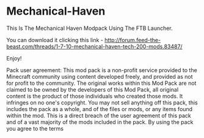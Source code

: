 # Mechanical-Haven
This Is The Mechanical Haven Modpack Using The FTB Launcher.

You can download it clicking this link - http://forum.feed-the-beast.com/threads/1-7-10-mechanical-haven-tech-200-mods.83487/

Enjoy!

Pack user agreement: This mod pack is a non-profit service provided to the Minecraft community using content developed freely, and provided as not for profit to the community. The original works within this Mod Pack are not claimed to be owned by the developers of this Mod Pack, all original content is the product of those individuals who created those mods. It infringes on no one's copyright. You may not sell anything off this pack, this includes the pack as a whole, and of the files or mods, or any items found within the mod. This is a direct breach of the user agreement of this pack and of a vast majority of the mods included in the pack.‏ By using the pack you agree to the terms
